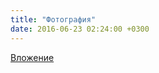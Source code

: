 ```yaml
---
title: "Фотография"
date: 2016-06-23 02:24:00 +0300
---
```



[Вложение](https://vk.com/photo41076938_420761020)
